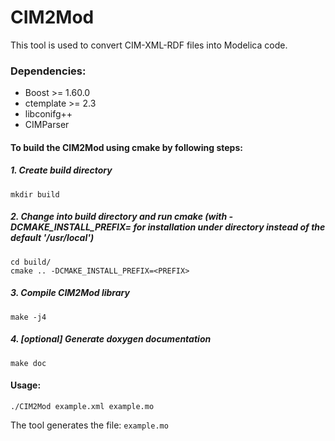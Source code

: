 # CIM2Mod

This tool is used to convert CIM-XML-RDF files into Modelica code.

### Dependencies:
* Boost >= 1.60.0
* ctemplate >= 2.3
* libconifg++
* CIMParser


#### To build the CIM2Mod using cmake by following steps:

##### 1. Create build directory

    mkdir build

##### 2. Change into build directory and run cmake (with -DCMAKE_INSTALL_PREFIX=<PREFIX> for installation under <PREFIX> directory instead of the default '/usr/local')

    cd build/
    cmake .. -DCMAKE_INSTALL_PREFIX=<PREFIX>


##### 3. Compile CIM2Mod library

    make -j4


##### 4. [optional] Generate doxygen documentation

    make doc


#### Usage:
    ./CIM2Mod example.xml example.mo

  The tool generates the file: `example.mo`
